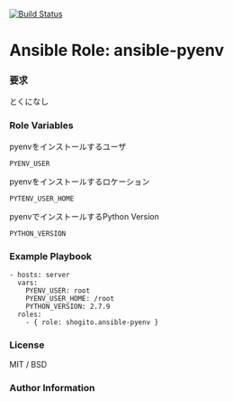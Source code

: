 [![Build Status](https://travis-ci.org/shogito/ansible-pyenv.svg?branch=master)](https://travis-ci.org/shogito/ansible-pyenv)

# Ansible Role: ansible-pyenv

### 要求
とくになし

### Role Variables
pyenvをインストールするユーザ
```
PYENV_USER
```
pyenvをインストールするロケーション
```
PYTENV_USER_HOME
```
pyenvでインストールするPython Version
```
PYTHON_VERSION
```

### Example Playbook
```
- hosts: server
  vars:
    PYENV_USER: root
	PYENV_USER_HOME: /root 
	PYTHON_VERSION: 2.7.9
  roles:
    - { role: shogito.ansible-pyenv }
```

### License
MIT / BSD

### Author Information

